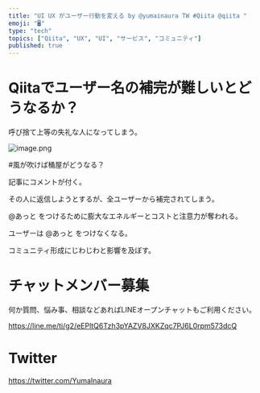 ```yaml
---
title: "UI UX がユーザー行動を変える by @yumainaura TW #Qiita @qiita "
emoji: "🖥"
type: "tech"
topics: ["Qiita", "UX", "UI", "サービス", "コミュニティ"]
published: true
---
```


# Qiitaでユーザー名の補完が難しいとどうなるか？

呼び捨て上等の失礼な人になってしまう。



![image.png](https://qiita-image-store.s3.amazonaws.com/0/89618/bc6df86b-5997-34a7-8456-75be075ce9d1.png)

#風が吹けば桶屋がどうなる？

記事にコメントが付く。

その人に返信しようとするが、全ユーザーから補完されてしまう。

@あっと をつけるために膨大なエネルギーとコストと注意力が奪われる。

ユーザーは @あっと をつけなくなる。

コミュニティ形成にじわじわと影響を及ぼす。









<!-- Update From Qiita API -->

# チャットメンバー募集


何か質問、悩み事、相談などあればLINEオープンチャットもご利用ください。

https://line.me/ti/g2/eEPltQ6Tzh3pYAZV8JXKZqc7PJ6L0rpm573dcQ





# Twitter


https://twitter.com/YumaInaura


<!-- Update From Qiita API -->


